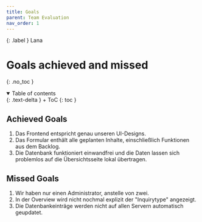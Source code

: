 ```yaml
---
title: Goals
parent: Team Evaluation
nav_order: 1
---
```


{: .label }
Lana

# Goals achieved and missed
{: .no_toc }

<details open markdown="block">
{: .text-delta }
<summary>Table of contents</summary>
+ ToC
{: toc }
</details>

## Achieved Goals

1. Das Frontend entspricht genau unseren UI-Designs.
2. Das Formular enthält alle geplanten Inhalte, einschließlich Funktionen aus dem Backlog.
3. Die Datenbank funktioniert einwandfrei und die Daten lassen sich problemlos auf die Übersichtsseite lokal übertragen.


## Missed Goals

1. Wir haben nur einen Administrator, anstelle von zwei.
2. In der Overview wird nicht nochmal explizit der "Inquirytype" angezeigt.
3. Die Datenbankeinträge werden nicht auf allen Servern automatisch geupdatet. 


   
